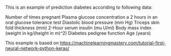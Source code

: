 This is an example of prediction diabetes accoriding to following data:

Number of times pregnant
Plasma glucose concentration a 2 hours in an oral glucose tolerance test
Diastolic blood pressure (mm Hg)
Triceps skin fold thickness (mm)
2-Hour serum insulin (mu U/ml)
Body mass index (weight in kg/(height in m)^2)
Diabetes pedigree function
Age (years)

This example is based on https://machinelearningmastery.com/tutorial-first-neural-network-python-keras/



